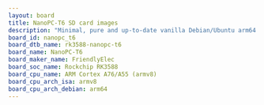 ```yaml
---
layout: board
title: NanoPC-T6 SD card images
description: "Minimal, pure and up-to-date vanilla Debian/Ubuntu arm64 SD card images for NanoPC-T6 by FriendlyElec, SoC: Rockchip RK3588, CPU ISA: armv8"
board_id: nanopc_t6
board_dtb_name: rk3588-nanopc-t6
board_name: NanoPC-T6
board_maker_name: FriendlyElec
board_soc_name: Rockchip RK3588
board_cpu_name: ARM Cortex A76/A55 (armv8)
board_cpu_arch_isa: armv8
board_cpu_arch_debian: arm64
---
```


